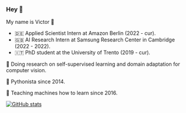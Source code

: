 ### Hey :snake:
My name is Victor 👋
- 🇩🇪 Applied Scientist Intern at Amazon Berlin (2022 - cur).
- 🇬🇧 AI Research Intern at Samsung Research Center in Cambridge (2022 - 2022).
- 🇮🇹 PhD student at the University of Trento (2019 - cur).

:notebook: Doing research on self-supervised learning and domain adaptation for computer vision.

:snake: Pythonista since 2014.

:robot: Teaching machines how to learn since 2016.
 
[![GitHub stats](https://github-readme-stats-ruby-one.vercel.app/api?username=vturrisi)](https://github.com/anuraghazra/github-readme-stats)

